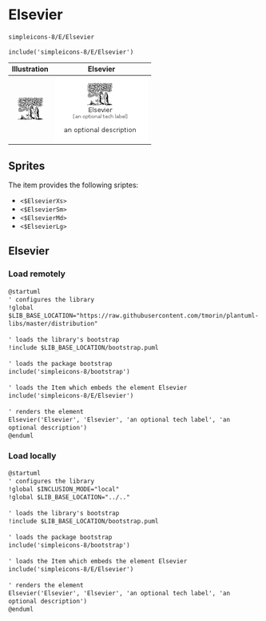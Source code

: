 # Elsevier


```text
simpleicons-8/E/Elsevier
```

```text
include('simpleicons-8/E/Elsevier')
```



| Illustration | Elsevier |
| :---: | :---: |
| ![illustration for Illustration](../../simpleicons-8/E/Elsevier.png) | ![illustration for Elsevier](../../simpleicons-8/E/Elsevier.Local.png) |



## Sprites
The item provides the following sriptes:

- `<$ElsevierXs>`
- `<$ElsevierSm>`
- `<$ElsevierMd>`
- `<$ElsevierLg>`





## Elsevier

### Load remotely
```plantuml
@startuml
' configures the library
!global $LIB_BASE_LOCATION="https://raw.githubusercontent.com/tmorin/plantuml-libs/master/distribution"

' loads the library's bootstrap
!include $LIB_BASE_LOCATION/bootstrap.puml

' loads the package bootstrap
include('simpleicons-8/bootstrap')

' loads the Item which embeds the element Elsevier
include('simpleicons-8/E/Elsevier')

' renders the element
Elsevier('Elsevier', 'Elsevier', 'an optional tech label', 'an optional description')
@enduml
```

### Load locally
```plantuml
@startuml
' configures the library
!global $INCLUSION_MODE="local"
!global $LIB_BASE_LOCATION="../.."

' loads the library's bootstrap
!include $LIB_BASE_LOCATION/bootstrap.puml

' loads the package bootstrap
include('simpleicons-8/bootstrap')

' loads the Item which embeds the element Elsevier
include('simpleicons-8/E/Elsevier')

' renders the element
Elsevier('Elsevier', 'Elsevier', 'an optional tech label', 'an optional description')
@enduml
```

